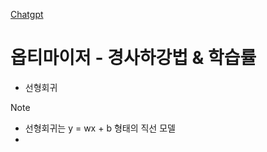 [Chatgpt](https://chatgpt.com/?model=auto)

# 옵티마이저 - 경사하강법 & 학습률

- 선형회귀
> [!NOTE]
- 선형회귀는 y = wx + b  형태의 직선 모델
- 
